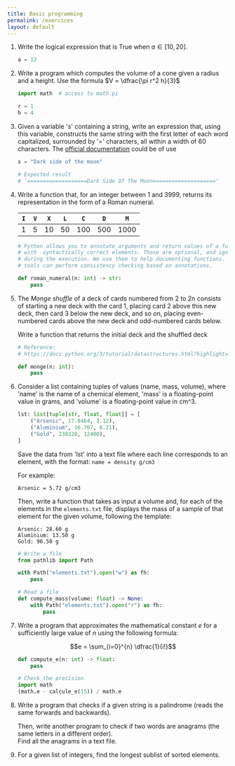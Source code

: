 ```yaml
---
title: Basic programming
permalink: /exercices
layout: default
---
```


1. Write the logical expression that is True when $a \in [10, 20]$.

   ```python
   a = 12
   ```

2. Write a program which computes the volume of a cone given a radius and a height.
   Use the formula $V = \dfrac{\pi r^2 h}{3}$

   ```python
   import math  # access to math.pi

   r = 1
   h = 4
   ```

3. Given a variable 's' containing a string, write an expression that, using this variable, constructs the same string with the first letter of each word capitalized, surrounded by '=' characters, all within a width of 60 characters.
   The [official documentation](https://docs.python.org/3/library/string.html) could be of use

   ```python
   s = "Dark side of the moon"

   # Expected result
   # '===================Dark Side Of The Moon===================='
   ```

4. Write a function that, for an integer between 1 and 3999, returns its representation in the form of a Roman numeral.

   | `I` | `V` | `X` | `L` | `C` | `D` | `M`  |
   | :-: | :-: | :-: | :-: | :-: | :-: | :--: |
   |  1  |  5  | 10  | 50  | 100 | 500 | 1000 |

   ```python
   # Python allows you to annotate arguments and return values of a function
   # with  syntactically correct elements. Those are optional, and ignored
   # during the execution. We use them to help documenting functions. Some extra
   # tools can perform consistency checking based on annotations.

   def roman_numeral(n: int) -> str:
       pass
   ```

5. The _Monge shuffle_ of a deck of cards numbered from 2 to 2n consists of starting a new deck with the card 1, placing card 2 above this new deck, then card 3 below the new deck, and so on, placing even-numbered cards above the new deck and odd-numbered cards below.

   Write a function that returns the initial deck and the shuffled deck

   ```python
   # Reference:
   # https://docs.python.org/3/tutorial/datastructures.html?highlight=list

   def monge(n: int):
       pass
   ```

6. Consider a list containing tuples of values (name, mass, volume), where 'name' is the name of a chemical element, 'mass' is a floating-point value in grams, and 'volume' is a floating-point value in cm^3.

   ```python
   lst: list[tuple[str, float, float]] = [
       ("Arsenic", 17.8464, 3.12),
       ("Aluminium", 16.767, 6.21),
       ("Gold", 239320, 12400),
   ]
   ```

   Save the data from 'lst' into a text file where each line corresponds to an element, with the format: `name = density g/cm3`

   For example:

   ```text
   Arsenic = 5.72 g/cm3
   ```

   Then, write a function that takes as input a volume and, for each of the elements in the `elements.txt` file, displays the mass of a sample of that element for the given volume, following the template:

   ```text
   Arsenic: 28.60 g
   Aluminium: 13.50 g
   Gold: 96.50 g
   ```

   ```python
   # Write a file
   from pathlib import Path

   with Path("elements.txt").open("w") as fh:
       pass

   # Read a file
   def compute_mass(volume: float) -> None:
       with Path("elements.txt").open("r") as fh:
           pass
   ```

7. Write a program that approximates the mathematical constant $e$ for a sufficiently large value of $n$ using the following formula:

   $$e = \sum_{i=0}^{n} \dfrac{1}{i!}$$

   ```python
   def compute_e(n: int) -> float:
       pass

   # Check the precision
   import math
   (math.e - calcule_e(15)) / math.e
   ```

8. Write a program that checks if a given string is a palindrome (reads the same forwards and backwards).

   Then, write another program to check if two words are anagrams (the same letters in a different order).  
   Find all the anagrams in a text file.

9. For a given list of integers, find the longest sublist of sorted elements.
